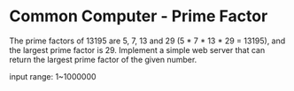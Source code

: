 # Common Computer - Prime Factor

The prime factors of 13195 are 5, 7, 13 and 29 (5 * 7 * 13 * 29 = 13195), and the largest prime factor is 29. 
Implement a simple web server that can return the largest prime factor of the given number.

input range: 1~1000000
